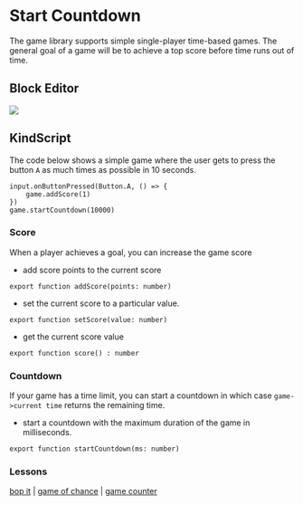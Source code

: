 # Start Countdown

The game library supports simple single-player time-based games. The general goal of a game will be to achieve a top score before time runs out of time.

## Block Editor

![](/static/mb/game-library/start-countdown-0.png)

## KindScript

The code below shows a simple game where the user gets to press the button ``A`` as much times as possible in 10 seconds.

```
input.onButtonPressed(Button.A, () => {
    game.addScore(1)
})
game.startCountdown(10000)
```

### Score

When a player achieves a goal, you can increase the game score

* add score points to the current score

```
export function addScore(points: number)
```

* set the current score to a particular value.

```
export function setScore(value: number)
```

* get the current score value

```
export function score() : number
```

### Countdown

If your game has a time limit, you can start a countdown in which case `game->current time` returns the remaining time.

* start a countdown with the maximum duration of the game in milliseconds.

```
export function startCountdown(ms: number)
```

### Lessons

[bop it](/lessons/bop-it) | [game of chance](/lessons/game-of-chance) | [game counter](/lessons/game-counter)


